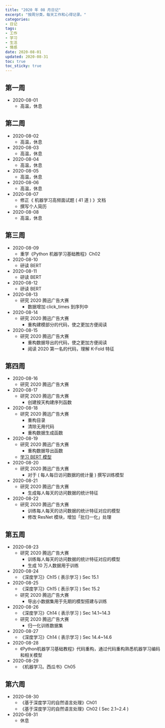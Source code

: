 ```yaml
---
title: "2020 年 08 月日记"
excerpt: "按周分类，每天工作和心得记录。"
categories:
- 日记
tags:
- 工作
- 学习
- 生活
- 情感
date: 2020-08-01
updated: 2020-08-31
toc: true
toc_sticky: true
---
```



## 第一周

- 2020-08-01
  - 高温，休息

## 第二周

- 2020-08-02
  - 高温，休息
- 2020-08-03
  - 高温，休息
- 2020-08-04
  - 高温，休息
- 2020-08-05
  - 高温，休息
- 2020-08-06
  - 高温，休息
- 2020-08-07
  - 修正《 机器学习高频面试题 ( 41 道 ) 》文档
  - 撰写个人简历
- 2020-08-08
  - 高温，休息

## 第三周

- 2020-08-09
  - 重学《Python 机器学习基础教程》Ch02
- 2020-08-10
  - 研读 BERT
- 2020-08-11
  - 研读 BERT
- 2020-08-12
  - 研读 BERT
- 2020-08-13
  - 研究 2020 腾迅广告大赛
    - 数据增加 click_times 到序列中
- 2020-08-14
  - 研究 2020 腾迅广告大赛
    - 重构建模部分的代码，使之更加方便阅读
- 2020-08-15
  - 研究 2020 腾迅广告大赛
    - 重构数据导出的代码，使之更加方便阅读
    - 阅读 2020 第一名的代码，理解 K-Fold 特征

## 第四周

- 2020-08-16
  - 研究 2020 腾迅广告大赛
- 2020-08-17
  - 研究 2020 腾迅广告大赛
    - 创建按天构建序列函数
- 2020-08-18
  - 研究 2020 腾迅广告大赛
    - 重构目录
    - 清除无用代码
    - 重构数据生成函数
- 2020-08-19
  - 研究 2020 腾迅广告大赛
    - 重构数据导出函数
  - [学习 BERT 模型](https://www.bilibili.com/video/BV1Uz411v7Lq?t=529)
- 2020-08-20
  - 研究 2020 腾迅广告大赛
    - 对于 ( 每人每日访问数据的统计量 ) 撰写训练模型
- 2020-08-21
  - 研究 2020 腾迅广告大赛
    - 生成每人每天的访问数据的统计特征
- 2020-08-22
  - 研究 2020 腾迅广告大赛
    - 训练每人每天的访问数据的统计特征对应的模型
    - 修改 ResNet 模块，增加「批归一化」处理

## 第五周

- 2020-08-23
  - 研究 2020 腾迅广告大赛
    - 训练每人每天的访问数据的统计特征对应的模型
    - 生成 10 万人数据用于训练
- 2020-08-24
  - 《深度学习》Ch15 ( 表示学习 ) Sec 15.1
- 2020-08-25
  - 《深度学习》Ch15 ( 表示学习 ) Sec 15.2
  - 研究 2020 腾迅广告大赛
    - 导出小数据集用于先期的模型搭建与训练
- 2020-08-26
  - 《深度学习》Ch14 ( 表示学习 ) Sec 14.1~14.3
  - 研究 2020 腾迅广告大赛
    - 归一化训练数据集
- 2020-08-27
  - 《深度学习》Ch14 ( 表示学习 ) Sec 14.4~14.6
- 2020-08-28
  - 《Python机器学习基础教程》代码重构，通过代码重构熟悉机器学习编码和相关模型
- 2020-08-29
  - 《机器学习。西瓜书》Ch05

## 第六周

- 2020-08-30
  - 《基于深度学习的自然语言处理》Ch01
  - 《基于深度学习的自然语言处理》Ch02 ( Sec 2.1~2.4 )
- 2020-08-31
  - 休息